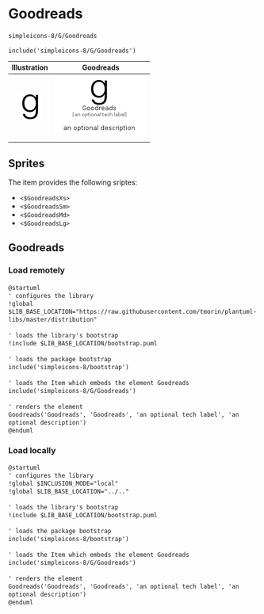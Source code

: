 # Goodreads


```text
simpleicons-8/G/Goodreads
```

```text
include('simpleicons-8/G/Goodreads')
```



| Illustration | Goodreads |
| :---: | :---: |
| ![illustration for Illustration](../../simpleicons-8/G/Goodreads.png) | ![illustration for Goodreads](../../simpleicons-8/G/Goodreads.Local.png) |



## Sprites
The item provides the following sriptes:

- `<$GoodreadsXs>`
- `<$GoodreadsSm>`
- `<$GoodreadsMd>`
- `<$GoodreadsLg>`





## Goodreads

### Load remotely
```plantuml
@startuml
' configures the library
!global $LIB_BASE_LOCATION="https://raw.githubusercontent.com/tmorin/plantuml-libs/master/distribution"

' loads the library's bootstrap
!include $LIB_BASE_LOCATION/bootstrap.puml

' loads the package bootstrap
include('simpleicons-8/bootstrap')

' loads the Item which embeds the element Goodreads
include('simpleicons-8/G/Goodreads')

' renders the element
Goodreads('Goodreads', 'Goodreads', 'an optional tech label', 'an optional description')
@enduml
```

### Load locally
```plantuml
@startuml
' configures the library
!global $INCLUSION_MODE="local"
!global $LIB_BASE_LOCATION="../.."

' loads the library's bootstrap
!include $LIB_BASE_LOCATION/bootstrap.puml

' loads the package bootstrap
include('simpleicons-8/bootstrap')

' loads the Item which embeds the element Goodreads
include('simpleicons-8/G/Goodreads')

' renders the element
Goodreads('Goodreads', 'Goodreads', 'an optional tech label', 'an optional description')
@enduml
```

